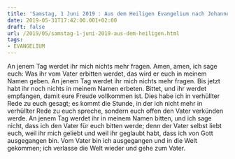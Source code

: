 ```yaml
---
title: 'Samstag, 1 Juni 2019 : Aus dem Heiligen Evangelium nach Johannes - Joh 16,23b-28.'
date: 2019-05-31T17:42:00.001+02:00
draft: false
url: /2019/05/samstag-1-juni-2019-aus-dem-heiligen.html
tags: 
- EVANGELIUM
---
```


An jenem Tag werdet ihr mich nichts mehr fragen. Amen, amen, ich sage euch: Was ihr vom Vater erbitten werdet, das wird er euch in meinem Namen geben. An jenem Tag werdet ihr mich nichts mehr fragen. Bis jetzt habt ihr noch nichts in meinem Namen erbeten. Bittet, und ihr werdet empfangen, damit eure Freude vollkommen ist. Dies habe ich in verhüllter Rede zu euch gesagt; es kommt die Stunde, in der ich nicht mehr in verhüllter Rede zu euch spreche, sondern euch offen den Vater verkünden werde. An jenem Tag werdet ihr in meinem Namen bitten, und ich sage nicht, dass ich den Vater für euch bitten werde; denn der Vater selbst liebt euch, weil ihr mich geliebt und weil ihr geglaubt habt, dass ich von Gott ausgegangen bin. Vom Vater bin ich ausgegangen und in die Welt gekommen; ich verlasse die Welt wieder und gehe zum Vater.